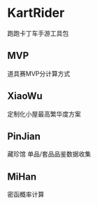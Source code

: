 # KartRider
跑跑卡丁车手游工具包

## MVP
道具赛MVP分计算方式

## XiaoWu
定制化小屋最高繁华度方案

## PinJian
藏珍馆 单品/套品品鉴数据收集

## MiHan
密函概率计算